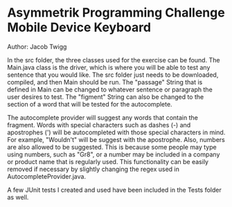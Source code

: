 # Asymmetrik Programming Challenge Mobile Device Keyboard 
Author: Jacob Twigg 

In the src folder, the three classes used for the exercise can be found. The Main.java class is the driver, which is where you will be able to test any sentence that you would like. The src folder just needs to be downloaded, compiled, and then Main should be run. The "passage" String that is defined in Main can be changed to whatever sentence or paragraph the user desires to test. The "figment" String can also be changed to the section of a word that will be tested for the autocomplete. 

The autocomplete provider will suggest any words that contain the fragment. Words with special characters such as dashes (-) and apostrophes (') will be autocompleted with those special characters in mind. For example, "Wouldn't" will be suggest with the apostrophe. Also, numbers are also allowed to be suggested. This is because some people may type using numbers, such as "Gr8", or a number may be included in a company or product name that is regularly used. This functionality can be easily removed if necessary by slightly changing the regex used in AutocompleteProvider.java. 

A few JUnit tests I created and used have been included in the Tests folder as well. 
